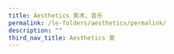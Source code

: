 ```yaml
---
title: Aesthetics 美术、音乐
permalink: /le-folders/aesthetics/permalink/
description: ""
third_nav_title: Aesthetics 美
---
```

